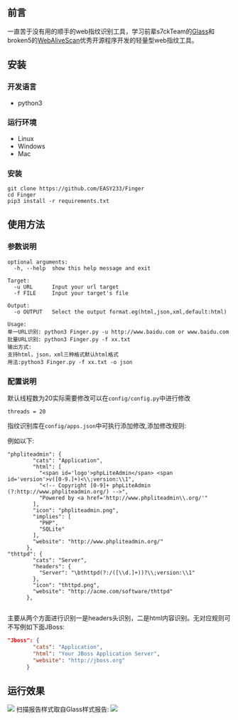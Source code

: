 ## 前言

一直苦于没有用的顺手的web指纹识别工具，学习前辈s7ckTeam的[Glass](https://github.com/s7ckTeam/Glass)和broken5的[WebAliveScan](https://github.com/broken5/WebAliveScan)优秀开源程序开发的轻量型web指纹工具。

## 安装

### 开发语言

- python3

### 运行环境

- Linux
- Windows
- Mac

### 安装

```
git clone https://github.com/EASY233/Finger
cd Finger
pip3 install -r requirements.txt
```

## 使用方法

### 参数说明

```
optional arguments:
  -h, --help  show this help message and exit

Target:
  -u URL      Input your url target
  -f FILE     Input your target's file

Output:
  -o OUTPUT   Select the output format.eg(html,json,xml,default:html)
  
Usage:
单一URL识别: python3 Finger.py -u http://www.baidu.com or www.baidu.com 
批量URL识别: python3 Finger.py -f xx.txt
输出方式:
支持html，json，xml三种格式默认html格式
用法:python3 Finger.py -f xx.txt -o json
```

### 配置说明

默认线程数为20实际需要修改可以在``config/config.py``中进行修改

```
threads = 20
```

指纹识别库在``config/apps.json``中可执行添加修改,添加修改规则:

例如以下:

```
"phpliteadmin": {
        "cats": "Application",
        "html": [
          "<span id='logo'>phpLiteAdmin</span> <span id='version'>v([0-9.]+)<\\;version:\\1",
          "<!-- Copyright [0-9]+ phpLiteAdmin (?:http://www.phpliteadmin.org/) -->",
          "Powered by <a href='http://www.phpliteadmin\\.org/'"
        ],
        "icon": "phpliteadmin.png",
        "implies": [
          "PHP",
          "SQLite"
        ],
        "website": "http://www.phpliteadmin.org/"
      },
"thttpd": {
        "cats": "Server",
        "headers": {
          "Server": "\bthttpd(?:/([\\d.]+))?\\;version:\\1"
        },
        "icon": "thttpd.png",
        "website": "http://acme.com/software/thttpd"
      },
      
```

主要从两个方面进行识别一是headers头识别，二是html内容识别。无对应规则可不写例如下面JBoss:

```json
"Jboss": {
        "cats": "Application",
        "html": "Your JBoss Application Server",
        "website": "http://jboss.org"
      }
```

## 运行效果

![](https://picbed.easy233.top//imgimage-20210324111641053.png)
扫描报告样式取自Glass样式报告:
![](https://picbed.easy233.top//imgimage-20210324111811080.png)

